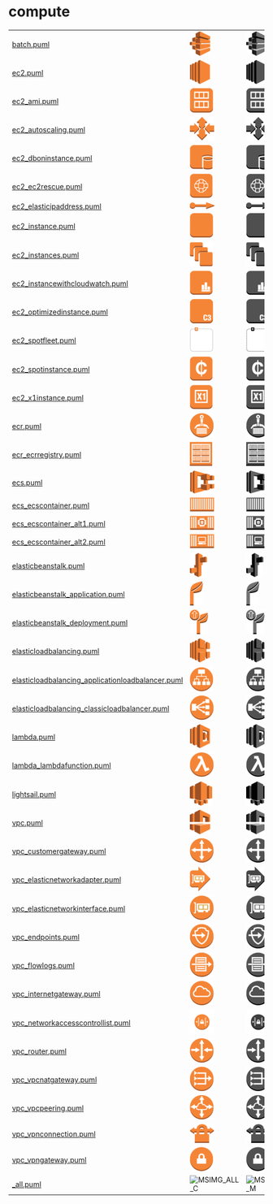 # compute

|   |   |   |   |
|---|---|---|---|
| [batch.puml](batch.puml) | ![MSIMG_BATCH_C](batch.png) | ![MSIMG_BATCH_M](batch_mono.png) | ![MSIMG_BATCH_G](batch_gray.png) | 
| [ec2.puml](ec2.puml) | ![MSIMG_EC2_C](ec2.png) | ![MSIMG_EC2_M](ec2_mono.png) | ![MSIMG_EC2_G](ec2_gray.png) | 
| [ec2_ami.puml](ec2_ami.puml) | ![MSIMG_EC2AMI_C](ec2_ami.png) | ![MSIMG_EC2AMI_M](ec2_ami_mono.png) | ![MSIMG_EC2AMI_G](ec2_ami_gray.png) | 
| [ec2_autoscaling.puml](ec2_autoscaling.puml) | ![MSIMG_EC2AUTOSCALING_C](ec2_autoscaling.png) | ![MSIMG_EC2AUTOSCALING_M](ec2_autoscaling_mono.png) | ![MSIMG_EC2AUTOSCALING_G](ec2_autoscaling_gray.png) | 
| [ec2_dboninstance.puml](ec2_dboninstance.puml) | ![MSIMG_EC2DBONINSTANCE_C](ec2_dboninstance.png) | ![MSIMG_EC2DBONINSTANCE_M](ec2_dboninstance_mono.png) | ![MSIMG_EC2DBONINSTANCE_G](ec2_dboninstance_gray.png) | 
| [ec2_ec2rescue.puml](ec2_ec2rescue.puml) | ![MSIMG_EC2EC2RESCUE_C](ec2_ec2rescue.png) | ![MSIMG_EC2EC2RESCUE_M](ec2_ec2rescue_mono.png) | ![MSIMG_EC2EC2RESCUE_G](ec2_ec2rescue_gray.png) | 
| [ec2_elasticipaddress.puml](ec2_elasticipaddress.puml) | ![MSIMG_EC2ELASTICIPADDRESS_C](ec2_elasticipaddress.png) | ![MSIMG_EC2ELASTICIPADDRESS_M](ec2_elasticipaddress_mono.png) | ![MSIMG_EC2ELASTICIPADDRESS_G](ec2_elasticipaddress_gray.png) | 
| [ec2_instance.puml](ec2_instance.puml) | ![MSIMG_EC2INSTANCE_C](ec2_instance.png) | ![MSIMG_EC2INSTANCE_M](ec2_instance_mono.png) | ![MSIMG_EC2INSTANCE_G](ec2_instance_gray.png) | 
| [ec2_instances.puml](ec2_instances.puml) | ![MSIMG_EC2INSTANCES_C](ec2_instances.png) | ![MSIMG_EC2INSTANCES_M](ec2_instances_mono.png) | ![MSIMG_EC2INSTANCES_G](ec2_instances_gray.png) | 
| [ec2_instancewithcloudwatch.puml](ec2_instancewithcloudwatch.puml) | ![MSIMG_EC2INSTANCEWITHCLOUDWATCH_C](ec2_instancewithcloudwatch.png) | ![MSIMG_EC2INSTANCEWITHCLOUDWATCH_M](ec2_instancewithcloudwatch_mono.png) | ![MSIMG_EC2INSTANCEWITHCLOUDWATCH_G](ec2_instancewithcloudwatch_gray.png) | 
| [ec2_optimizedinstance.puml](ec2_optimizedinstance.puml) | ![MSIMG_EC2OPTIMIZEDINSTANCE_C](ec2_optimizedinstance.png) | ![MSIMG_EC2OPTIMIZEDINSTANCE_M](ec2_optimizedinstance_mono.png) | ![MSIMG_EC2OPTIMIZEDINSTANCE_G](ec2_optimizedinstance_gray.png) | 
| [ec2_spotfleet.puml](ec2_spotfleet.puml) | ![MSIMG_EC2SPOTFLEET_C](ec2_spotfleet.png) | ![MSIMG_EC2SPOTFLEET_M](ec2_spotfleet_mono.png) | ![MSIMG_EC2SPOTFLEET_G](ec2_spotfleet_gray.png) | 
| [ec2_spotinstance.puml](ec2_spotinstance.puml) | ![MSIMG_EC2SPOTINSTANCE_C](ec2_spotinstance.png) | ![MSIMG_EC2SPOTINSTANCE_M](ec2_spotinstance_mono.png) | ![MSIMG_EC2SPOTINSTANCE_G](ec2_spotinstance_gray.png) | 
| [ec2_x1instance.puml](ec2_x1instance.puml) | ![MSIMG_EC2X1INSTANCE_C](ec2_x1instance.png) | ![MSIMG_EC2X1INSTANCE_M](ec2_x1instance_mono.png) | ![MSIMG_EC2X1INSTANCE_G](ec2_x1instance_gray.png) | 
| [ecr.puml](ecr.puml) | ![MSIMG_ECR_C](ecr.png) | ![MSIMG_ECR_M](ecr_mono.png) | ![MSIMG_ECR_G](ecr_gray.png) | 
| [ecr_ecrregistry.puml](ecr_ecrregistry.puml) | ![MSIMG_ECRECRREGISTRY_C](ecr_ecrregistry.png) | ![MSIMG_ECRECRREGISTRY_M](ecr_ecrregistry_mono.png) | ![MSIMG_ECRECRREGISTRY_G](ecr_ecrregistry_gray.png) | 
| [ecs.puml](ecs.puml) | ![MSIMG_ECS_C](ecs.png) | ![MSIMG_ECS_M](ecs_mono.png) | ![MSIMG_ECS_G](ecs_gray.png) | 
| [ecs_ecscontainer.puml](ecs_ecscontainer.puml) | ![MSIMG_ECSECSCONTAINER_C](ecs_ecscontainer.png) | ![MSIMG_ECSECSCONTAINER_M](ecs_ecscontainer_mono.png) | ![MSIMG_ECSECSCONTAINER_G](ecs_ecscontainer_gray.png) | 
| [ecs_ecscontainer_alt1.puml](ecs_ecscontainer_alt1.puml) | ![MSIMG_ECSECSCONTAINERALT1_C](ecs_ecscontainer_alt1.png) | ![MSIMG_ECSECSCONTAINERALT1_M](ecs_ecscontainer_alt1_mono.png) | ![MSIMG_ECSECSCONTAINERALT1_G](ecs_ecscontainer_alt1_gray.png) | 
| [ecs_ecscontainer_alt2.puml](ecs_ecscontainer_alt2.puml) | ![MSIMG_ECSECSCONTAINERALT2_C](ecs_ecscontainer_alt2.png) | ![MSIMG_ECSECSCONTAINERALT2_M](ecs_ecscontainer_alt2_mono.png) | ![MSIMG_ECSECSCONTAINERALT2_G](ecs_ecscontainer_alt2_gray.png) | 
| [elasticbeanstalk.puml](elasticbeanstalk.puml) | ![MSIMG_ELASTICBEANSTALK_C](elasticbeanstalk.png) | ![MSIMG_ELASTICBEANSTALK_M](elasticbeanstalk_mono.png) | ![MSIMG_ELASTICBEANSTALK_G](elasticbeanstalk_gray.png) | 
| [elasticbeanstalk_application.puml](elasticbeanstalk_application.puml) | ![MSIMG_ELASTICBEANSTALKAPPLICATION_C](elasticbeanstalk_application.png) | ![MSIMG_ELASTICBEANSTALKAPPLICATION_M](elasticbeanstalk_application_mono.png) | ![MSIMG_ELASTICBEANSTALKAPPLICATION_G](elasticbeanstalk_application_gray.png) | 
| [elasticbeanstalk_deployment.puml](elasticbeanstalk_deployment.puml) | ![MSIMG_ELASTICBEANSTALKDEPLOYMENT_C](elasticbeanstalk_deployment.png) | ![MSIMG_ELASTICBEANSTALKDEPLOYMENT_M](elasticbeanstalk_deployment_mono.png) | ![MSIMG_ELASTICBEANSTALKDEPLOYMENT_G](elasticbeanstalk_deployment_gray.png) | 
| [elasticloadbalancing.puml](elasticloadbalancing.puml) | ![MSIMG_ELASTICLOADBALANCING_C](elasticloadbalancing.png) | ![MSIMG_ELASTICLOADBALANCING_M](elasticloadbalancing_mono.png) | ![MSIMG_ELASTICLOADBALANCING_G](elasticloadbalancing_gray.png) | 
| [elasticloadbalancing_applicationloadbalancer.puml](elasticloadbalancing_applicationloadbalancer.puml) | ![MSIMG_ELASTICLOADBALANCINGAPPLICATIONLOADBALANCER_C](elasticloadbalancing_applicationloadbalancer.png) | ![MSIMG_ELASTICLOADBALANCINGAPPLICATIONLOADBALANCER_M](elasticloadbalancing_applicationloadbalancer_mono.png) | ![MSIMG_ELASTICLOADBALANCINGAPPLICATIONLOADBALANCER_G](elasticloadbalancing_applicationloadbalancer_gray.png) | 
| [elasticloadbalancing_classicloadbalancer.puml](elasticloadbalancing_classicloadbalancer.puml) | ![MSIMG_ELASTICLOADBALANCINGCLASSICLOADBALANCER_C](elasticloadbalancing_classicloadbalancer.png) | ![MSIMG_ELASTICLOADBALANCINGCLASSICLOADBALANCER_M](elasticloadbalancing_classicloadbalancer_mono.png) | ![MSIMG_ELASTICLOADBALANCINGCLASSICLOADBALANCER_G](elasticloadbalancing_classicloadbalancer_gray.png) | 
| [lambda.puml](lambda.puml) | ![MSIMG_LAMBDA_C](lambda.png) | ![MSIMG_LAMBDA_M](lambda_mono.png) | ![MSIMG_LAMBDA_G](lambda_gray.png) | 
| [lambda_lambdafunction.puml](lambda_lambdafunction.puml) | ![MSIMG_LAMBDALAMBDAFUNCTION_C](lambda_lambdafunction.png) | ![MSIMG_LAMBDALAMBDAFUNCTION_M](lambda_lambdafunction_mono.png) | ![MSIMG_LAMBDALAMBDAFUNCTION_G](lambda_lambdafunction_gray.png) | 
| [lightsail.puml](lightsail.puml) | ![MSIMG_LIGHTSAIL_C](lightsail.png) | ![MSIMG_LIGHTSAIL_M](lightsail_mono.png) | ![MSIMG_LIGHTSAIL_G](lightsail_gray.png) | 
| [vpc.puml](vpc.puml) | ![MSIMG_VPC_C](vpc.png) | ![MSIMG_VPC_M](vpc_mono.png) | ![MSIMG_VPC_G](vpc_gray.png) | 
| [vpc_customergateway.puml](vpc_customergateway.puml) | ![MSIMG_VPCCUSTOMERGATEWAY_C](vpc_customergateway.png) | ![MSIMG_VPCCUSTOMERGATEWAY_M](vpc_customergateway_mono.png) | ![MSIMG_VPCCUSTOMERGATEWAY_G](vpc_customergateway_gray.png) | 
| [vpc_elasticnetworkadapter.puml](vpc_elasticnetworkadapter.puml) | ![MSIMG_VPCELASTICNETWORKADAPTER_C](vpc_elasticnetworkadapter.png) | ![MSIMG_VPCELASTICNETWORKADAPTER_M](vpc_elasticnetworkadapter_mono.png) | ![MSIMG_VPCELASTICNETWORKADAPTER_G](vpc_elasticnetworkadapter_gray.png) | 
| [vpc_elasticnetworkinterface.puml](vpc_elasticnetworkinterface.puml) | ![MSIMG_VPCELASTICNETWORKINTERFACE_C](vpc_elasticnetworkinterface.png) | ![MSIMG_VPCELASTICNETWORKINTERFACE_M](vpc_elasticnetworkinterface_mono.png) | ![MSIMG_VPCELASTICNETWORKINTERFACE_G](vpc_elasticnetworkinterface_gray.png) | 
| [vpc_endpoints.puml](vpc_endpoints.puml) | ![MSIMG_VPCENDPOINTS_C](vpc_endpoints.png) | ![MSIMG_VPCENDPOINTS_M](vpc_endpoints_mono.png) | ![MSIMG_VPCENDPOINTS_G](vpc_endpoints_gray.png) | 
| [vpc_flowlogs.puml](vpc_flowlogs.puml) | ![MSIMG_VPCFLOWLOGS_C](vpc_flowlogs.png) | ![MSIMG_VPCFLOWLOGS_M](vpc_flowlogs_mono.png) | ![MSIMG_VPCFLOWLOGS_G](vpc_flowlogs_gray.png) | 
| [vpc_internetgateway.puml](vpc_internetgateway.puml) | ![MSIMG_VPCINTERNETGATEWAY_C](vpc_internetgateway.png) | ![MSIMG_VPCINTERNETGATEWAY_M](vpc_internetgateway_mono.png) | ![MSIMG_VPCINTERNETGATEWAY_G](vpc_internetgateway_gray.png) | 
| [vpc_networkaccesscontrollist.puml](vpc_networkaccesscontrollist.puml) | ![MSIMG_VPCNETWORKACCESSCONTROLLIST_C](vpc_networkaccesscontrollist.png) | ![MSIMG_VPCNETWORKACCESSCONTROLLIST_M](vpc_networkaccesscontrollist_mono.png) | ![MSIMG_VPCNETWORKACCESSCONTROLLIST_G](vpc_networkaccesscontrollist_gray.png) | 
| [vpc_router.puml](vpc_router.puml) | ![MSIMG_VPCROUTER_C](vpc_router.png) | ![MSIMG_VPCROUTER_M](vpc_router_mono.png) | ![MSIMG_VPCROUTER_G](vpc_router_gray.png) | 
| [vpc_vpcnatgateway.puml](vpc_vpcnatgateway.puml) | ![MSIMG_VPCVPCNATGATEWAY_C](vpc_vpcnatgateway.png) | ![MSIMG_VPCVPCNATGATEWAY_M](vpc_vpcnatgateway_mono.png) | ![MSIMG_VPCVPCNATGATEWAY_G](vpc_vpcnatgateway_gray.png) | 
| [vpc_vpcpeering.puml](vpc_vpcpeering.puml) | ![MSIMG_VPCVPCPEERING_C](vpc_vpcpeering.png) | ![MSIMG_VPCVPCPEERING_M](vpc_vpcpeering_mono.png) | ![MSIMG_VPCVPCPEERING_G](vpc_vpcpeering_gray.png) | 
| [vpc_vpnconnection.puml](vpc_vpnconnection.puml) | ![MSIMG_VPCVPNCONNECTION_C](vpc_vpnconnection.png) | ![MSIMG_VPCVPNCONNECTION_M](vpc_vpnconnection_mono.png) | ![MSIMG_VPCVPNCONNECTION_G](vpc_vpnconnection_gray.png) | 
| [vpc_vpngateway.puml](vpc_vpngateway.puml) | ![MSIMG_VPCVPNGATEWAY_C](vpc_vpngateway.png) | ![MSIMG_VPCVPNGATEWAY_M](vpc_vpngateway_mono.png) | ![MSIMG_VPCVPNGATEWAY_G](vpc_vpngateway_gray.png) | 
| [_all.puml](_all.puml) | ![MSIMG_ALL_C](_all.png) | ![MSIMG_ALL_M](_all_mono.png) | ![MSIMG_ALL_G](_all_gray.png) | 
